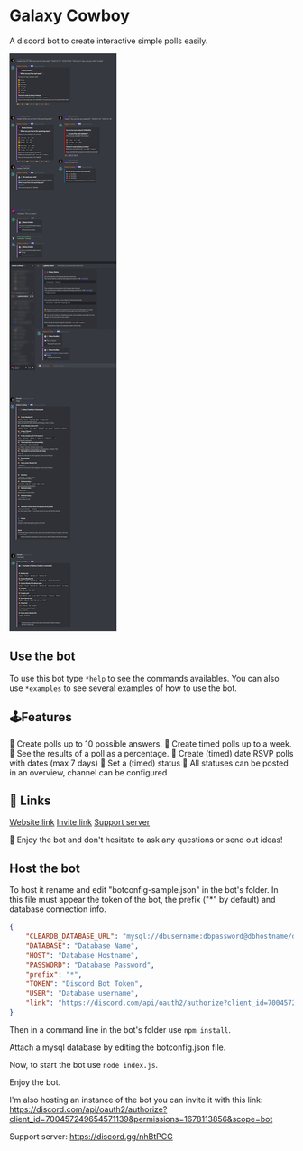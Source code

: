 # Galaxy Cowboy

A discord bot to create interactive simple polls easily.

![Image of a poll](./assets/readme-image.png)


## Use the bot

To use this bot type `*help` to see the commands availables.
You can also use `*examples` to see several examples of how to use the bot.


## 🕹️Features

🌟 Create polls up to 10 possible answers.
🌟 Create timed polls up to a week.
🌟 See the results of a poll as a percentage.
🌟 Create (timed) date RSVP polls with dates (max 7 days)
🌟 Set a (timed) status
🌟 All statuses can be posted in an overview, channel can be configured


## 🔗 Links

[Website link](https://kenjibailly.github.com/galaxy-cowboy-discord-bot/)
[Invite link](https://discord.com/api/oauth2/authorize?client_id=723576740697473084&permissions=1812986945&scope=bot)
[Support server](https://discord.gg/nhBtPCG)


🙏 Enjoy the bot and don't hesitate to ask any questions or send out ideas!

## Host the bot

To host it rename and edit "botconfig-sample.json" in the bot's folder. In this file must appear the token of the bot, the prefix ("*" by default) and database connection info.

```json
{
    "CLEARDB_DATABASE_URL": "mysql://dbusername:dbpassword@dbhostname/dbname?reconnect=true",
    "DATABASE": "Database Name",
    "HOST": "Database Hostname",
    "PASSWORD": "Database Password",
    "prefix": "*",
    "TOKEN": "Discord Bot Token",
    "USER": "Database username",
    "link": "https://discord.com/api/oauth2/authorize?client_id=700457249654571139&permissions=1678113856&scope=bot",
}
```

Then in a command line in the bot's folder use `npm install`.

Attach a mysql database by editing the botconfig.json file.

Now, to start the bot use `node index.js`.

Enjoy the bot.


I'm also hosting an instance of the bot you can invite it with this link: <https://discord.com/api/oauth2/authorize?client_id=700457249654571139&permissions=1678113856&scope=bot>


Support server: <https://discord.gg/nhBtPCG>